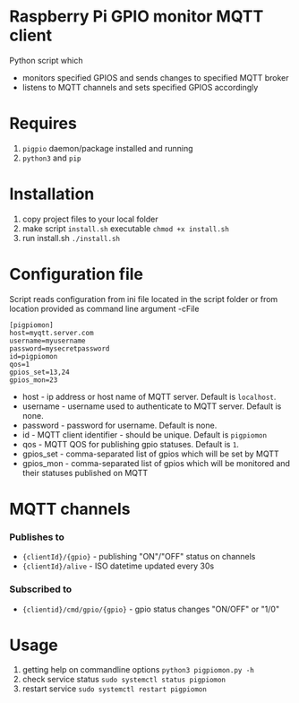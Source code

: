 # Raspberry Pi GPIO monitor MQTT client

Python script which

- monitors specified GPIOS and sends changes to specified MQTT broker
- listens to MQTT channels and sets specified GPIOS accordingly

# Requires

1. `pigpio` daemon/package installed and running
1. `python3` and `pip`

# Installation

1. copy project files to your local folder
1. make script `install.sh` executable
   `chmod +x install.sh`
1. run install.sh
   `./install.sh`

# Configuration file

Script reads configuration from ini file located in the script folder or from location provided as command line argument -cFile

```
[pigpiomon]
host=myqtt.server.com
username=myusername
password=mysecretpassword
id=pigpiomon
qos=1
gpios_set=13,24
gpios_mon=23
```

- host - ip address or host name of MQTT server. Default is `localhost`.
- username - username used to authenticate to MQTT server. Default is none.
- password - password for username. Default is none.
- id - MQTT client identifier - should be unique. Default is `pigpiomon`
- qos - MQTT QOS for publishing gpio statuses. Default is `1`.
- gpios_set - comma-separated list of gpios which will be set by MQTT
- gpios_mon - comma-separated list of gpios which will be monitored and their statuses published on MQTT

# MQTT channels

### Publishes to
- `{clientId}/{gpio}` - publishing "ON"/"OFF" status on channels 
- `{clientId}/alive` - ISO datetime updated every 30s

### Subscribed to
- `{clientid}/cmd/gpio/{gpio}` - gpio status changes "ON/OFF" or "1/0"

# Usage

1. getting help on commandline options
   `python3 pigpiomon.py -h`
1. check service status
   `sudo systemctl status pigpiomon`
1. restart service
   `sudo systemctl restart pigpiomon`
